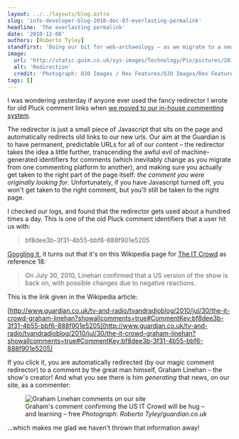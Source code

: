 ```yaml
---
layout: ../../layouts/blog.astro
slug: 'info-developer-blog-2010-dec-07-everlasting-permalink'
headline: 'The everlasting permalink'
date: '2010-12-08'
authors: [Roberto Tyley]
standfirst: 'Doing our bit for web-archaeology – as we migrate to a new commenting platform, what happens to the broken links?'
image:
  url: 'http://static.guim.co.uk/sys-images/Technology/Pix/pictures/2010/12/8/1291804969897/Redirection-006.jpg'
  alt: 'Redirection'
  credit: 'Photograph: OJO Images / Rex Features/OJO Images/Rex Features'
tags: []
---
```


I was wondering yesterday if anyone ever used the fancy redirector I wrote for old Pluck comment links when [we moved to our in-house commenting system](http://www.guardian.co.uk/help/insideguardian/2010/oct/08/commenting-changes).

The redirector is just a small piece of Javascript that sits on the page and automatically redirects old links to our new urls. Our aim at the Guardian is to have permanent, predictable URLs for all of our content – the redirector takes the idea a little further, transcending the awful evil of machine-generated identifiers for comments (which inevitably change as you migrate from one commenting platform to another), and making sure you actually get taken to the right part of the page itself: _the comment you were originally looking for_. Unfortunately, if you have Javascript turned off, you won't get taken to the right comment, but you'll still be taken to the right page.

I checked our logs, and found that the redirector gets used about a hundred times a day. This is one of the old Pluck comment identifiers that a user hit us with:

> bf8dee3b-3f31-4b55-bbf6-888f901e5205

[Googling it](http://www.google.co.uk/search?q=link:guardian.co.uk+bf8dee3b-3f31-4b55-bbf6-888f901e5205), it turns out that it's on this Wikipedia page for [The IT Crowd](http://en.wikipedia.org/wiki/The_IT_Crowd) as reference 18:

> On July 30, 2010, Linehan confirmed that a US version of the show is back on, with possible changes due to negative reactions.

This is the link given in the Wikipedia article:

[http://www.guardian.co.uk/tv-and-radio/tvandradioblog/2010/jul/30/the-it-crowd-graham-linehan?showallcomments=true#CommentKey:bf8dee3b-3f31-4b55-bbf6-888f901e5205](http://www.guardian.co.uk/tv-and-radio/tvandradioblog/2010/jul/30/the-it-crowd-graham-linehan?showallcomments=true#CommentKey:bf8dee3b-3f31-4b55-bbf6-888f901e5205)

If you click it, you are automatically redirected (by our magic comment redirector) to a comment by the great man himself, Graham Linehan – the show's creator! And what you see there is him _generating_ that news, on our site, as a commenter:


   <figure>
   <img alt="Graham Linehan comments on our site" src="https://i.guim.co.uk/img/static/sys-images/Guardian/Pix/pictures/2010/12/7/1291740536679/GrahamLin.Highlighted.2.png?width=620&quality=45&auto=format&fit=max&dpr=2&s=0538431927a173bfece99608d7a5e320" loading="lazy" />
   <figcaption>
     Graham's comment confirming the US IT Crowd will be hug – and learning – free
    <i>Photograph: Roberto Tyley/guardian.co.uk</i>
    </figcaption>
    </figure>

...which makes me glad we haven't thrown that information away!
